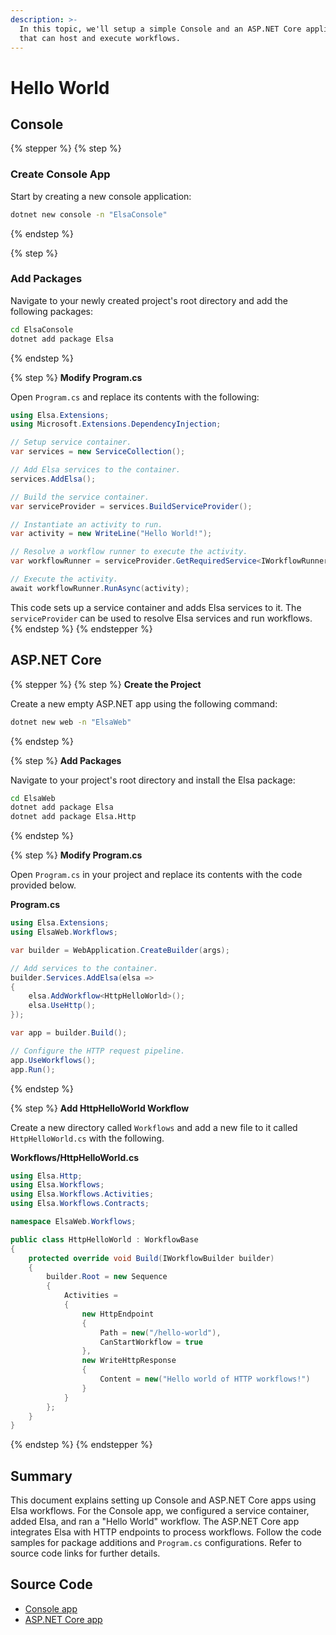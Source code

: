 ```yaml
---
description: >-
  In this topic, we'll setup a simple Console and an ASP.NET Core application
  that can host and execute workflows.
---
```


# Hello World

## Console <a href="#setup" id="setup"></a>

{% stepper %}
{% step %}
### Create Console App

Start by creating a new console application:

```bash
dotnet new console -n "ElsaConsole"
```
{% endstep %}

{% step %}
### Add Packages

Navigate to your newly created project's root directory and add the following packages:

```bash
cd ElsaConsole
dotnet add package Elsa
```
{% endstep %}

{% step %}
**Modify Program.cs**

Open `Program.cs` and replace its contents with the following:

```csharp
using Elsa.Extensions;
using Microsoft.Extensions.DependencyInjection;

// Setup service container.
var services = new ServiceCollection();

// Add Elsa services to the container.
services.AddElsa();

// Build the service container.
var serviceProvider = services.BuildServiceProvider();

// Instantiate an activity to run.
var activity = new WriteLine("Hello World!");

// Resolve a workflow runner to execute the activity.
var workflowRunner = serviceProvider.GetRequiredService<IWorkflowRunner>();

// Execute the activity.
await workflowRunner.RunAsync(activity);
```

This code sets up a service container and adds Elsa services to it. The `serviceProvider` can be used to resolve Elsa services and run workflows.
{% endstep %}
{% endstepper %}

## ASP.NET Core

{% stepper %}
{% step %}
**Create the Project**

Create a new empty ASP.NET app using the following command:

```bash
dotnet new web -n "ElsaWeb"
```
{% endstep %}

{% step %}
**Add Packages**

Navigate to your project's root directory and install the Elsa package:

```bash
cd ElsaWeb
dotnet add package Elsa
dotnet add package Elsa.Http
```
{% endstep %}

{% step %}
**Modify Program.cs**

Open `Program.cs` in your project and replace its contents with the code provided below.

**Program.cs**

```csharp
using Elsa.Extensions;
using ElsaWeb.Workflows;

var builder = WebApplication.CreateBuilder(args);

// Add services to the container.
builder.Services.AddElsa(elsa =>
{
    elsa.AddWorkflow<HttpHelloWorld>();
    elsa.UseHttp();
});

var app = builder.Build();

// Configure the HTTP request pipeline.
app.UseWorkflows();
app.Run();
```
{% endstep %}

{% step %}
**Add HttpHelloWorld Workflow**

Create a new directory called `Workflows` and add a new file to it called `HttpHelloWorld.cs` with the following.

**Workflows/HttpHelloWorld.cs**

```csharp
using Elsa.Http;
using Elsa.Workflows;
using Elsa.Workflows.Activities;
using Elsa.Workflows.Contracts;

namespace ElsaWeb.Workflows;

public class HttpHelloWorld : WorkflowBase
{
    protected override void Build(IWorkflowBuilder builder)
    {
        builder.Root = new Sequence
        {
            Activities =
            {
                new HttpEndpoint
                {
                    Path = new("/hello-world"),
                    CanStartWorkflow = true
                },
                new WriteHttpResponse
                {
                    Content = new("Hello world of HTTP workflows!")
                }
            }
        };
    }
}
```
{% endstep %}
{% endstepper %}

## Summary﻿ <a href="#summary" id="summary"></a>

This document explains setting up Console and ASP.NET Core apps using Elsa workflows. For the Console app, we configured a service container, added Elsa, and ran a "Hello World" workflow. The ASP.NET Core app integrates Elsa with HTTP endpoints to process workflows. Follow the code samples for package additions and `Program.cs` configurations. Refer to source code links for further details.

## Source Code

* [Console app](https://github.com/elsa-workflows/elsa-guides/tree/main/src/installation/elsa-console)
* [ASP.NET Core app](https://github.com/elsa-workflows/elsa-guides/tree/main/src/installation/elsa-web)
